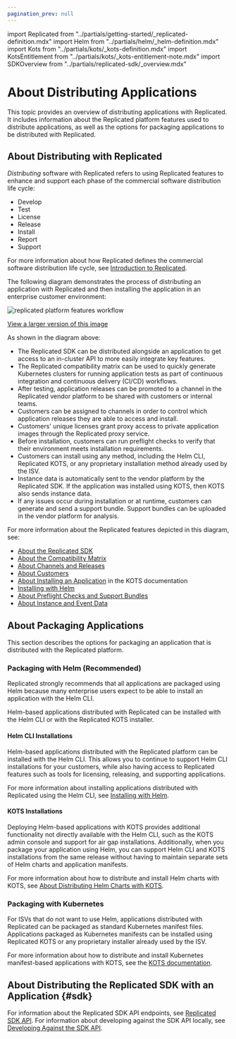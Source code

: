 ```yaml
---
pagination_prev: null
---
```


import Replicated from "../partials/getting-started/_replicated-definition.mdx"
import Helm from "../partials/helm/_helm-definition.mdx"
import Kots from "../partials/kots/_kots-definition.mdx"
import KotsEntitlement from "../partials/kots/_kots-entitlement-note.mdx"
import SDKOverview from "../partials/replicated-sdk/_overview.mdx"

# About Distributing Applications

This topic provides an overview of distributing applications with Replicated. It includes information about the Replicated platform features used to distribute applications, as well as the options for packaging applications to be distributed with Replicated.

## About Distributing with Replicated

<Replicated/>

_Distributing_ software with Replicated refers to using Replicated features to enhance and support each phase of the commercial software distribution life cycle:
* Develop
* Test
* License
* Release
* Install
* Report
* Support

For more information about how Replicated defines the commercial software distribution life cycle, see [Introduction to Replicated](../intro-replicated).

The following diagram demonstrates the process of distributing an application with Replicated and then installing the application in an enterprise customer environment:

![replicated platform features workflow](/images/replicated-platform.png)

[View a larger version of this image](/images/replicated-platform.png)

As shown in the diagram above:
* The Replicated SDK can be distributed alongside an application to get access to an in-cluster API to more easily integrate key features.
* The Replicated compatibility matrix can be used to quickly generate Kubernetes clusters for running application tests as part of continuous integration and continuous delivery (CI/CD) workflows.
* After testing, application releases can be promoted to a channel in the Replicated vendor platform to be shared with customers or internal teams.
* Customers can be assigned to channels in order to control which application releases they are able to access and install.
* Customers' unique licenses grant proxy access to private application images through the Replicated proxy service.
* Before installation, customers can run preflight checks to verify that their environment meets installation requirements.
* Customers can install using any method, including the Helm CLI, Replicated KOTS, or any proprietary installation method already used by the ISV.
* Instance data is automatically sent to the vendor platform by the Replicated SDK. If the application was installed using KOTS, then KOTS also sends instance data.
* If any issues occur during installation or at runtime, customers can generate and send a support bundle. Support bundles can be uploaded in the vendor platform for analysis.

For more information about the Replicated features depicted in this diagram, see:
* [About the Replicated SDK](replicated-sdk-overview)
* [About the Compatibility Matrix](testing-about)
* [About Channels and Releases](releases-about)
* [About Customers](licenses-about)
* [About Installing an Application](/enterprise/installing-overview) in the KOTS documentation
* [Installing with Helm](install-with-helm)
* [About Preflight Checks and Support Bundles](preflight-support-bundle-about)
* [About Instance and Event Data](instance-insights-event-data)

## About Packaging Applications

This section describes the options for packaging an application that is distributed with the Replicated platform.
### Packaging with Helm (Recommended)

<Helm/>

Replicated strongly recommends that all applications are packaged using Helm because many enterprise users expect to be able to install an application with the Helm CLI. 

Helm-based applications distributed with Replicated can be installed with the Helm CLI or with the Replicated KOTS installer.

#### Helm CLI Installations

Helm-based applications distributed with the Replicated platform can be installed with the Helm CLI. This allows you to continue to support Helm CLI installations for your customers, while also having access to Replicated features such as tools for licensing, releasing, and supporting applications.

For more information about installing applications distributed with Replicated using the Helm CLI, see [Installing with Helm](install-with-helm).

#### KOTS Installations

<Kots/>

Deploying Helm-based applications with KOTS provides additional functionality not directly available with the Helm CLI, such as the KOTS admin console and support for air gap installations. Additionally, when you package your application using Helm, you can support Helm CLI and KOTS installations from the same release without having to maintain separate sets of Helm charts and application manifests.

For more information about how to distribute and install Helm charts with KOTS, see [About Distributing Helm Charts with KOTS](/vendor/helm-native-about).

<KotsEntitlement/>

### Packaging with Kubernetes

For ISVs that do not want to use Helm, applications distributed with Replicated can be packaged as standard Kubernetes manifest files. Applications packaged as Kubernetes manifests can be installed using Replicated KOTS or any proprietary installer already used by the ISV.

<Kots/>

For more information about how to distribute and install Kubernetes manifest-based applications with KOTS, see the [KOTS documentation](../intro-kots).

<KotsEntitlement/>

## About Distributing the Replicated SDK with an Application {#sdk}

<SDKOverview/>

For information about the Replicated SDK API endpoints, see [Replicated SDK API](/reference/replicated-sdk-apis). For information about developing against the SDK API locally, see [Developing Against the SDK API](replicated-sdk-development).